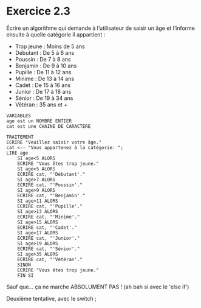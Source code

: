 # Exercice 2.3
Écrire un algorithme qui demande à l’utilisateur de saisir un âge et l’informe ensuite à quelle catégorie il appartient :

- Trop jeune : Moins de 5 ans
- Débutant : De 5 à 6 ans
- Poussin : De 7 à 8 ans
- Benjamin : De 9 à 10 ans
- Pupille : De 11 à 12 ans
- Minime : De 13 à 14 ans
- Cadet : De 15 à 16 ans
- Junior : De 17 à 18 ans
- Sénior : De 19 à 34 ans
- Vétéran : 35 ans et +

```
VARIABLES
age est un NOMBRE ENTIER
cat est une CHAINE DE CARACTERE

TRAITEMENT
ECRIRE "Veuillez saisir votre âge."
cat <-- "Vous appartenez à la catégorie: ";
LIRE age
	SI age<5 ALORS
	ECRIRE "Vous êtes trop jeune."
	SI age>5 ALORS
	ECRIRE cat, "'Débutant'."
	SI age>7 ALORS
	ECRIRE cat, "'Poussin'."
	SI age>9 ALORS
	ECRIRE cat, "'Benjamin'."
	SI age>11 ALORS
	ECRIRE cat, "'Pupille'."
	SI age>13 ALORS
	ECRIRE cat, "'Minime'."
	SI age>15 ALORS
	ECRIRE cat, "'Cadet'."
	SI age>17 ALORS
	ECRIRE cat, "'Junior'."
	SI age>19 ALORS
	ECRIRE cat, "'Sénior'."
	SI age>35 ALORS
	ECRIRE cat, "'Vétéran'."
	SINON
	ECRIRE "Vous êtes trop jeune."
	FIN SI
```

Sauf que... ça ne marche ABSOLUMENT PAS ! (ah bah si avec le 'else if')

Deuxième tentative, avec le switch ;


